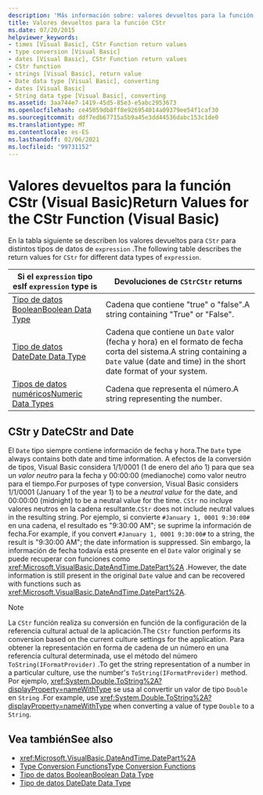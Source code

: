 ```yaml
---
description: 'Más información sobre: valores devueltos para la función CStr (Visual Basic)'
title: Valores devueltos para la función CStr
ms.date: 07/20/2015
helpviewer_keywords:
- times [Visual Basic], CStr Function return values
- type conversion [Visual Basic]
- dates [Visual Basic], CStr Function return values
- CStr function
- strings [Visual Basic], return value
- Date data type [Visual Basic], converting
- dates [Visual Basic]
- String data type [Visual Basic], converting
ms.assetid: 3aa744e7-1419-45d5-85e3-e5abc2953673
ms.openlocfilehash: ce45059db8ff8e926954014a09379ee54f1caf30
ms.sourcegitcommit: ddf7edb67715a5b9a45e3dd44536dabc153c1de0
ms.translationtype: MT
ms.contentlocale: es-ES
ms.lasthandoff: 02/06/2021
ms.locfileid: "99731152"
---
```

# <a name="return-values-for-the-cstr-function-visual-basic"></a><span data-ttu-id="16368-103">Valores devueltos para la función CStr (Visual Basic)</span><span class="sxs-lookup"><span data-stu-id="16368-103">Return Values for the CStr Function (Visual Basic)</span></span>

<span data-ttu-id="16368-104">En la tabla siguiente se describen los valores devueltos para `CStr` para distintos tipos de datos de `expression` .</span><span class="sxs-lookup"><span data-stu-id="16368-104">The following table describes the return values for `CStr` for different data types of `expression`.</span></span>  
  
|<span data-ttu-id="16368-105">Si el `expression` tipo es</span><span class="sxs-lookup"><span data-stu-id="16368-105">If `expression` type is</span></span>|<span data-ttu-id="16368-106">Devoluciones de `CStr`</span><span class="sxs-lookup"><span data-stu-id="16368-106">`CStr` returns</span></span>|  
|-----------------------------|--------------------|  
|[<span data-ttu-id="16368-107">Tipo de datos Boolean</span><span class="sxs-lookup"><span data-stu-id="16368-107">Boolean Data Type</span></span>](../data-types/boolean-data-type.md)|<span data-ttu-id="16368-108">Cadena que contiene "true" o "false".</span><span class="sxs-lookup"><span data-stu-id="16368-108">A string containing "True" or "False".</span></span>|  
|[<span data-ttu-id="16368-109">Tipo de datos Date</span><span class="sxs-lookup"><span data-stu-id="16368-109">Date Data Type</span></span>](../data-types/date-data-type.md)|<span data-ttu-id="16368-110">Cadena que contiene un `Date` valor (fecha y hora) en el formato de fecha corta del sistema.</span><span class="sxs-lookup"><span data-stu-id="16368-110">A string containing a `Date` value (date and time) in the short date format of your system.</span></span>|  
|[<span data-ttu-id="16368-111">Tipos de datos numéricos</span><span class="sxs-lookup"><span data-stu-id="16368-111">Numeric Data Types</span></span>](../../programming-guide/language-features/data-types/numeric-data-types.md)|<span data-ttu-id="16368-112">Cadena que representa el número.</span><span class="sxs-lookup"><span data-stu-id="16368-112">A string representing the number.</span></span>|  
  
## <a name="cstr-and-date"></a><span data-ttu-id="16368-113">CStr y Date</span><span class="sxs-lookup"><span data-stu-id="16368-113">CStr and Date</span></span>  

 <span data-ttu-id="16368-114">El `Date` tipo siempre contiene información de fecha y hora.</span><span class="sxs-lookup"><span data-stu-id="16368-114">The `Date` type always contains both date and time information.</span></span> <span data-ttu-id="16368-115">A efectos de la conversión de tipos, Visual Basic considera 1/1/0001 (1 de enero del año 1) para que sea un *valor neutro* para la fecha y 00:00:00 (medianoche) como valor neutro para el tiempo.</span><span class="sxs-lookup"><span data-stu-id="16368-115">For purposes of type conversion, Visual Basic considers 1/1/0001 (January 1 of the year 1) to be a *neutral value* for the date, and 00:00:00 (midnight) to be a neutral value for the time.</span></span> <span data-ttu-id="16368-116">`CStr` no incluye valores neutros en la cadena resultante.</span><span class="sxs-lookup"><span data-stu-id="16368-116">`CStr` does not include neutral values in the resulting string.</span></span> <span data-ttu-id="16368-117">Por ejemplo, si convierte `#January 1, 0001 9:30:00#` en una cadena, el resultado es "9:30:00 AM"; se suprime la información de fecha.</span><span class="sxs-lookup"><span data-stu-id="16368-117">For example, if you convert `#January 1, 0001 9:30:00#` to a string, the result is "9:30:00 AM"; the date information is suppressed.</span></span> <span data-ttu-id="16368-118">Sin embargo, la información de fecha todavía está presente en el `Date` valor original y se puede recuperar con funciones como <xref:Microsoft.VisualBasic.DateAndTime.DatePart%2A> .</span><span class="sxs-lookup"><span data-stu-id="16368-118">However, the date information is still present in the original `Date` value and can be recovered with functions such as <xref:Microsoft.VisualBasic.DateAndTime.DatePart%2A>.</span></span>  
  
> [!NOTE]
> <span data-ttu-id="16368-119">La `CStr` función realiza su conversión en función de la configuración de la referencia cultural actual de la aplicación.</span><span class="sxs-lookup"><span data-stu-id="16368-119">The `CStr` function performs its conversion based on the current culture settings for the application.</span></span> <span data-ttu-id="16368-120">Para obtener la representación en forma de cadena de un número en una referencia cultural determinada, use el método del número `ToString(IFormatProvider)` .</span><span class="sxs-lookup"><span data-stu-id="16368-120">To get the string representation of a number in a particular culture, use the number's `ToString(IFormatProvider)` method.</span></span> <span data-ttu-id="16368-121">Por ejemplo, <xref:System.Double.ToString%2A?displayProperty=nameWithType> se usa al convertir un valor de tipo `Double` en `String` .</span><span class="sxs-lookup"><span data-stu-id="16368-121">For example, use <xref:System.Double.ToString%2A?displayProperty=nameWithType> when converting a value of type `Double` to a `String`.</span></span>  
  
## <a name="see-also"></a><span data-ttu-id="16368-122">Vea también</span><span class="sxs-lookup"><span data-stu-id="16368-122">See also</span></span>

- <xref:Microsoft.VisualBasic.DateAndTime.DatePart%2A>
- [<span data-ttu-id="16368-123">Type Conversion Functions</span><span class="sxs-lookup"><span data-stu-id="16368-123">Type Conversion Functions</span></span>](type-conversion-functions.md)
- [<span data-ttu-id="16368-124">Tipo de datos Boolean</span><span class="sxs-lookup"><span data-stu-id="16368-124">Boolean Data Type</span></span>](../data-types/boolean-data-type.md)
- [<span data-ttu-id="16368-125">Tipo de datos Date</span><span class="sxs-lookup"><span data-stu-id="16368-125">Date Data Type</span></span>](../data-types/date-data-type.md)
